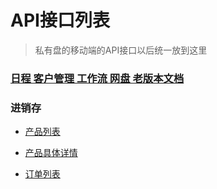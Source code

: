 # API接口列表

>    私有盘的移动端的API接口以后统一放到这里

### [日程 客户管理  工作流 网盘 老版本文档](olddoc)




### 进销存
* [产品列表](productList)

* [产品具体详情](productInfo)

* [订单列表](orderList)

